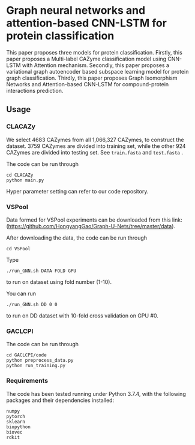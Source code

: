 # Graph neural networks and attention-based CNN-LSTM for protein classification

This paper proposes three models for protein classification. Firstly, this paper proposes a Multi-label CAZyme classification model using CNN-LSTM with Attention mechanism.  Secondly, this paper proposes a variational graph autoencoder based subspace learning model for protein graph classification. Thirdly, this paper proposes  Graph Isomorphism Networks and Attention-based CNN-LSTM for compound-protein interactions prediction. 

## Usage

### CLACAZy

We select 4683 CAZymes from all 1,066,327 CAZymes, to construct the dataset. 3759 CAZymes are divided into training set, while the other 924 CAZymes are divided into testing set. See `train.fasta` and `test.fasta` .

The code can be run through
```
cd CLACAZy
python main.py
```

Hyper parameter setting can refer to our code repository.

### VSPool

Data formed for VSPool experiments can be downloaded from this link: (https://github.com/HongyangGao/Graph-U-Nets/tree/master/data).

After downloading the data, the code can be run through
```
cd VSPool
```
Type
```
./run_GNN.sh DATA FOLD GPU
```
to run on dataset using fold number (1-10).

You can run
```
./run_GNN.sh DD 0 0
```
to run on DD dataset with 10-fold cross validation on GPU #0.

### GACLCPI

The code can be run through
```
cd GACLCPI/code
python preprocess_data.py
python run_training.py
```

### Requirements

The code has been tested running under Python 3.7.4, with the following packages and their dependencies installed:
```
numpy
pytorch
sklearn
biopython
biovec
rdkit
```
